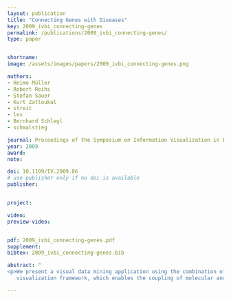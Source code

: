 ```yaml
---
layout: publication
title: "Connecting Genes with Diseases"
key: 2009_ivbi_connecting-genes
permalink: /publications/2009_ivbi_connecting-genes/
type: paper


shortname:
image: /assets/images/papers/2009_ivbi_connecting-genes.png

authors:
- Heimo Müller
- Robert Reihs
- Stefan Sauer
- Kurt Zatloukal
- streit
- lex
- Bernhard Schlegl
- schmalstieg

journal: Proceedings of the Symposium on Information Visualization in Biomedical Informatics, 13th International Conference on Information Visualization
year: 2009
award: 
note: 

doi: 10.1109/IV.2009.86
# use publisher only if no doi is available
publisher: 


project:

video:
preview-video:


pdf: 2009_ivbi_connecting-genes.pdf
supplement:
bibtex: 2009_ivbi_connecting-genes.bib

abstract: "
<p>We present a visual data mining application using the combination of clinical data, pathways and biomolecular data. Using pathways to navigate and filter the clinical and molecular data allows a more systematic and efficient investigation of problems in modern life science. A multiplicity of hypotheses can be evaluated in the same period of time, enabling a much better exploitation of the data. We present a system for data preprocessing and automatic classification, a set of visualization views and finally the integration of the views in the Caleydo
   visualization framework, which enables the coupling of molecular and a broad spectrum of clinical data. With the help of the Caleydo framework the medical expert can identify connections between genetic parameters, patient subgroups, and drug responses in an intuitive way.</p>"

---
```




